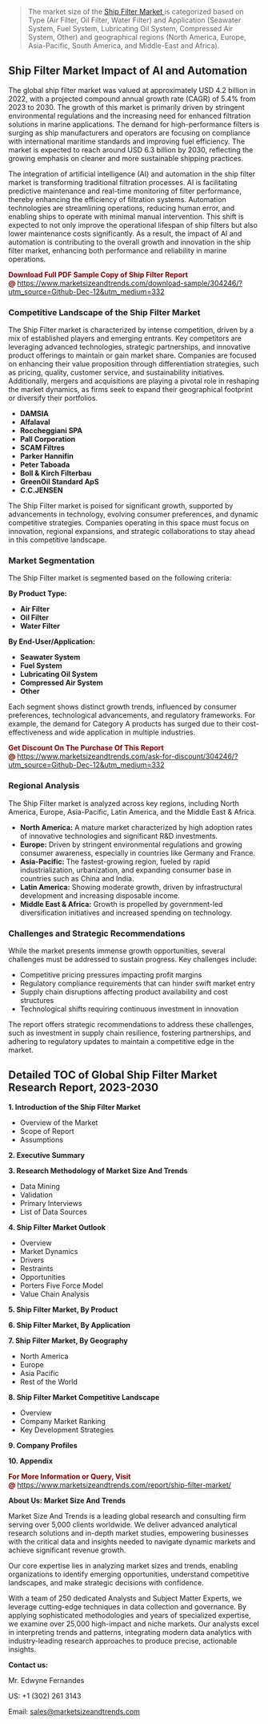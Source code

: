 <blockquote><p>The market size of the <a href="https://www.marketsizeandtrends.com/download-sample/304246/?utm_source=Github-Dec-12&amp;utm_medium=332" target="_blank">Ship Filter Market </a>is categorized based on Type (Air Filter, Oil Filter, Water Filter) and Application (Seawater System, Fuel System, Lubricating Oil System, Compressed Air System, Other) and geographical regions (North America, Europe, Asia-Pacific, South America, and Middle-East and Africa).</p></blockquote><p><h2>Ship Filter Market Impact of AI and Automation</h2><p>The global ship filter market was valued at approximately USD 4.2 billion in 2022, with a projected compound annual growth rate (CAGR) of 5.4% from 2023 to 2030. The growth of this market is primarily driven by stringent environmental regulations and the increasing need for enhanced filtration solutions in marine applications. The demand for high-performance filters is surging as ship manufacturers and operators are focusing on compliance with international maritime standards and improving fuel efficiency. The market is expected to reach around USD 6.3 billion by 2030, reflecting the growing emphasis on cleaner and more sustainable shipping practices.</p><p>The integration of artificial intelligence (AI) and automation in the ship filter market is transforming traditional filtration processes. AI is facilitating predictive maintenance and real-time monitoring of filter performance, thereby enhancing the efficiency of filtration systems. Automation technologies are streamlining operations, reducing human error, and enabling ships to operate with minimal manual intervention. This shift is expected to not only improve the operational lifespan of ship filters but also lower maintenance costs significantly. As a result, the impact of AI and automation is contributing to the overall growth and innovation in the ship filter market, enhancing both performance and reliability in marine operations.</p></p><p><strong><span style="color: #800000;">Download Full PDF Sample Copy of Ship Filter Report @</span>&nbsp;</strong><a href="https://www.marketsizeandtrends.com/download-sample/304246/?utm_source=Github-Dec-12&amp;utm_medium=332">https://www.marketsizeandtrends.com/download-sample/304246/?utm_source=Github-Dec-12&amp;utm_medium=332</a></p><h3>Competitive Landscape of the Ship Filter Market</h3><p>The Ship Filter market is characterized by intense competition, driven by a mix of established players and emerging entrants. Key competitors are leveraging advanced technologies, strategic partnerships, and innovative product offerings to maintain or gain market share. Companies are focused on enhancing their value proposition through differentiation strategies, such as pricing, quality, customer service, and sustainability initiatives. Additionally, mergers and acquisitions are playing a pivotal role in reshaping the market dynamics, as firms seek to expand their geographical footprint or diversify their portfolios.</p><p><strong><p><ul><li>DAMSIA </li><li> Alfalaval </li><li> Roccheggiani SPA </li><li> Pall Corporation </li><li> SCAM Filtres </li><li> Parker Hannifin </li><li> Peter Taboada </li><li> Boll & Kirch Filterbau </li><li> GreenOil Standard ApS </li><li> C.C.JENSEN</p></li></ul></p></strong></p><p>The Ship Filter market is poised for significant growth, supported by advancements in technology, evolving consumer preferences, and dynamic competitive strategies. Companies operating in this space must focus on innovation, regional expansions, and strategic collaborations to stay ahead in this competitive landscape.</p><h3>Market Segmentation</h3><p>The Ship Filter market is segmented based on the following criteria:</p><p><strong>By Product Type:</strong></p><p><strong><p><ul><li>Air Filter </li><li> Oil Filter </li><li> Water Filter</p></li></ul></p></strong></p><p><strong>By End-User/Application:</strong></p><p><strong><p><ul><li>Seawater System </li><li> Fuel System </li><li> Lubricating Oil System </li><li> Compressed Air System </li><li> Other</p></li></ul></p></strong></p><p>Each segment shows distinct growth trends, influenced by consumer preferences, technological advancements, and regulatory frameworks. For example, the demand for Category A products has surged due to their cost-effectiveness and wide application in multiple industries.</p><p><strong><span style="color: #800000;">Get Discount On The Purchase Of This Report @&nbsp;</span></strong><a href="https://www.marketsizeandtrends.com/ask-for-discount/304246/?utm_source=Github-Dec-12&amp;utm_medium=332">https://www.marketsizeandtrends.com/ask-for-discount/304246/?utm_source=Github-Dec-12&amp;utm_medium=332</a></p><h3>Regional Analysis</h3><p>The Ship Filter market is analyzed across key regions, including North America, Europe, Asia-Pacific, Latin America, and the Middle East &amp; Africa.</p><ul><li><strong>North America:</strong> A mature market characterized by high adoption rates of innovative technologies and significant R&amp;D investments.</li><li><strong>Europe:</strong> Driven by stringent environmental regulations and growing consumer awareness, especially in countries like Germany and France.</li><li><strong>Asia-Pacific:</strong> The fastest-growing region, fueled by rapid industrialization, urbanization, and expanding consumer base in countries such as China and India.</li><li><strong>Latin America:</strong> Showing moderate growth, driven by infrastructural development and increasing disposable income.</li><li><strong>Middle East &amp; Africa:</strong> Growth is propelled by government-led diversification initiatives and increased spending on technology.</li></ul><h3>Challenges and Strategic Recommendations</h3><p>While the market presents immense growth opportunities, several challenges must be addressed to sustain progress. Key challenges include:</p><ul><li>Competitive pricing pressures impacting profit margins</li><li>Regulatory compliance requirements that can hinder swift market entry</li><li>Supply chain disruptions affecting product availability and cost structures</li><li>Technological shifts requiring continuous investment in innovation</li></ul><p>The report offers strategic recommendations to address these challenges, such as investment in supply chain resilience, fostering partnerships, and adhering to regulatory updates to maintain a competitive edge in the market.</p><h2>Detailed TOC of Global Ship Filter Market Research Report, 2023-2030</h2><p><strong>1. Introduction of the Ship Filter Market</strong></p><ul><li>Overview of the Market</li><li>Scope of Report</li><li>Assumptions&nbsp;</li></ul><p><strong>2. Executive Summary</strong></p><p><strong>3. Research Methodology of <strong>Market Size And Trends</strong></strong></p><ul><li>Data Mining</li><li>Validation</li><li>Primary Interviews</li><li>List of Data Sources&nbsp;</li></ul><p><strong>4. Ship Filter Market Outlook</strong></p><ul><li>Overview</li><li>Market Dynamics</li><li>Drivers</li><li>Restraints</li><li>Opportunities</li><li>Porters Five Force Model</li><li>Value Chain Analysis&nbsp;</li></ul><p><strong>5. Ship Filter Market, By Product</strong></p><p><strong>6. Ship Filter Market, By Application</strong></p><p><strong>7. Ship Filter Market, By Geography</strong></p><ul><li>North America</li><li>Europe</li><li>Asia Pacific</li><li>Rest of the World&nbsp;</li></ul><p><strong>8. Ship Filter Market Competitive Landscape</strong></p><ul><li>Overview</li><li>Company Market Ranking</li><li>Key Development Strategies&nbsp;</li></ul><p><strong>9. Company Profiles</strong></p><p><strong>10. Appendix</strong></p><p><strong><span style="color: #800000;">For More Information or Query, Visit @&nbsp;</span></strong><a href="https://www.marketsizeandtrends.com/report/ship-filter-market/">https://www.marketsizeandtrends.com/report/ship-filter-market/</a></p><p></p><p><strong>About Us:&nbsp;Market Size And Trends</strong></p><p>Market Size And Trends&nbsp;is a leading global research and consulting firm serving over 5,000 clients worldwide. We deliver advanced analytical research solutions and in-depth market studies, empowering businesses with the critical data and insights needed to navigate dynamic markets and achieve significant revenue growth.</p><p>Our core expertise lies in analyzing market sizes and trends, enabling organizations to identify emerging opportunities, understand competitive landscapes, and make strategic decisions with confidence.</p><p>With a team of 250 dedicated Analysts and Subject Matter Experts, we leverage cutting-edge techniques in data collection and governance. By applying sophisticated methodologies and years of specialized expertise, we examine over 25,000 high-impact and niche markets. Our analysts excel in interpreting trends and patterns, integrating modern data analytics with industry-leading research approaches to produce precise, actionable insights.</p><p><strong>Contact us:</strong></p><p>Mr. Edwyne Fernandes</p><p>US: +1 (302) 261 3143</p><p>Email: <a href="mailto:sales@marketsizeandtrends.com">sales@marketsizeandtrends.com</a>&nbsp;</p>
